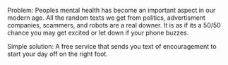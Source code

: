 Problem: Peoples mental health has become an important aspect in our modern age.
         All the random texts we get from politics, advertisment companies, scammers, and robots are a real downer.
         It is as if its a 50/50 chance you may get excited or let down if your phone buzzes.

Simple solution: A free service that sends you text of encouragement to start your day off on the right foot.